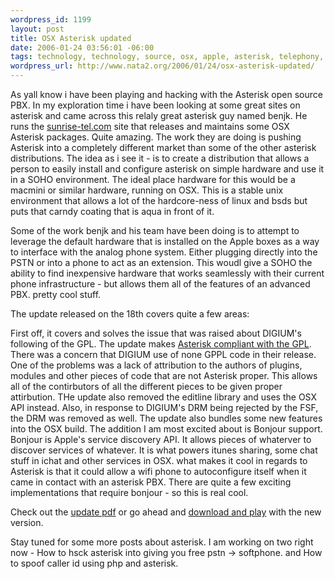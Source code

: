 ```yaml
--- 
wordpress_id: 1199
layout: post
title: OSX Asterisk updated
date: 2006-01-24 03:56:01 -06:00
tags: technology, technology, source, osx, apple, asterisk, telephony, pbx, open
wordpress_url: http://www.nata2.org/2006/01/24/osx-asterisk-updated/
---
```

As yall know i have been playing and hacking with the Asterisk open source PBX. In my exploration time i have been looking at some great sites on asterisk and came across this relaly great asterisk guy named benjk. He runs the <a href="http://www.sunrise-tel.com/">sunrise-tel.com</a> site that releases and maintains some OSX Asterisk packages. Quite amazing. The work they are doing is pushing Asterisk into a completely different market than some of the other asterisk distributions. The idea as i see it - is to create a distribution that allows a person to easily install and configure asterisk on simple hardware and use it in a SOHO environment. The ideal place hardware for this would be a macmini or similar hardware, running on OSX. This is a stable unix environment that allows a lot of the hardcore-ness of linux and bsds but puts that carndy coating that is aqua in front of it.

Some of the work benjk and his team have been doing is to attempt to leverage the default hardware that is installed on the Apple boxes as a way to interface with the analog phone system. Either plugging directly into the PSTN or into a phone to act as an extension. This woudl give a SOHO the ability to find inexpensive hardware that works seamlessly with their current phone infrastructure - but allows them all of the features of an advanced PBX. pretty cool stuff.

The update released on the 18th covers quite a few areas:

First off, it covers and solves the issue that was raised about DIGIUM's following of the GPL. The update makes <a href="http://www.voip-info.org/wiki/view/Asterisk+GPL+Compliance">Asterisk compliant with the GPL</a>. There was a concern that DIGIUM use of none GPPL code in their release. One of the problems was a lack of attribution to the authors of plugins, modules and other pieces of code that are not Asterisk proper. This allows all of the contirbutors of all the different pieces to be given proper attirbution. THe update also removed the editline library and uses the OSX API instead. Also, in response to DIGIUM's DRM being rejected by the FSF, the DRM was removed as well.
The update also bundles some new features into the OSX build.  The addition I am most excited about is Bonjour support. Bonjour is  Apple's service discovery API. It allows pieces of whaterver to discover services of whatever. It is what powers itunes sharing, some chat stuff in ichat and other services in OSX. what makes it cool in regards to Asterisk is that it could allow a wifi phone to autoconfigure itself when it came in contact with an asterisk PBX. There are quite a few exciting implementations that require bonjour - so this is real cool.

Check out the <a href="http://www.sunrise-tel.com/downloads/AsteriskUpdate-2006-01-18-ReadMe.pdf">update pdf</a>  or go ahead and <a href="http://www.sunrise-tel.com/">download and play</a> with the new version.

Stay tuned for some more posts about asterisk. I am working on two right now - How to hsck asterisk into giving you free pstn -> softphone. and How to spoof caller id using php and asterisk.
